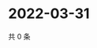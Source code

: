 # 2022-03-31

共 0 条

<!-- BEGIN WEIBO -->
<!-- 最后更新时间 Thu Mar 31 2022 07:15:12 GMT+0800 (China Standard Time) -->

<!-- END WEIBO -->
